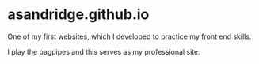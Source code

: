 # asandridge.github.io

One of my first websites, which I developed to practice my front end skills.

I play the bagpipes and this serves as my professional site.
